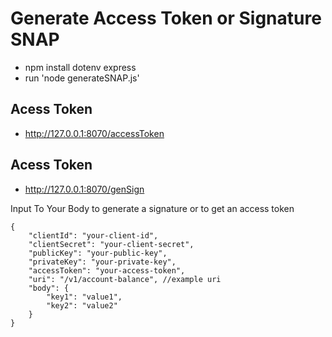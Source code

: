# Generate Access Token or Signature SNAP

- npm install dotenv express
- run 'node generateSNAP.js'

## Acess Token
- http://127.0.0.1:8070/accessToken

## Acess Token
- http://127.0.0.1:8070/genSign

Input To Your Body to generate a signature or to get an access token

```
{
    "clientId": "your-client-id",
    "clientSecret": "your-client-secret",
    "publicKey": "your-public-key",
    "privateKey": "your-private-key",
    "accessToken": "your-access-token",
    "uri": "/v1/account-balance", //example uri
    "body": {
        "key1": "value1",
        "key2": "value2"
    }
}

```
